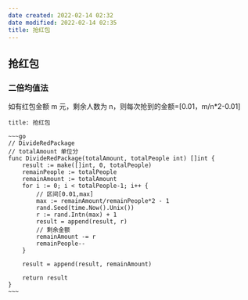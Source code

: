 ```yaml
---
date created: 2022-02-14 02:32
date modified: 2022-02-14 02:35
title: 抢红包
---
```

## 抢红包
### 二倍均值法
如有红包金额 m 元，剩余人数为 n，则每次抢到的金额=[0.01，m/n*2-0.01]
````ad-example
title: 抢红包

~~~go
// DivideRedPackage
// totalAmount 单位分
func DivideRedPackage(totalAmount, totalPeople int) []int {
	result := make([]int, 0, totalPeople)
	remainPeople := totalPeople
	remainAmount := totalAmount
	for i := 0; i < totalPeople-1; i++ {
		// 区间[0.01,max]
		max := remainAmount/remainPeople*2 - 1
		rand.Seed(time.Now().Unix())
		r := rand.Intn(max) + 1
		result = append(result, r)
		// 剩余金额
		remainAmount -= r
		remainPeople--
	}

	result = append(result, remainAmount)

	return result
}
~~~

````